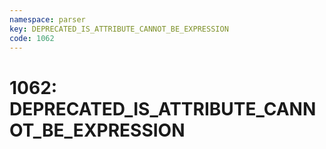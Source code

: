 ```yaml
---
namespace: parser
key: DEPRECATED_IS_ATTRIBUTE_CANNOT_BE_EXPRESSION
code: 1062
---
```


# 1062: DEPRECATED_IS_ATTRIBUTE_CANNOT_BE_EXPRESSION

